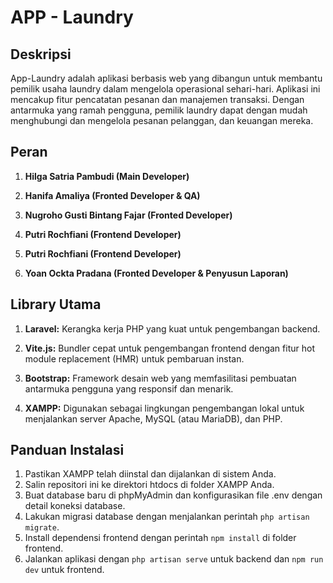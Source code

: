 # APP - Laundry

## Deskripsi

App-Laundry adalah aplikasi berbasis web yang dibangun untuk membantu pemilik usaha laundry dalam mengelola operasional sehari-hari. Aplikasi ini mencakup fitur pencatatan pesanan dan manajemen transaksi. Dengan antarmuka yang ramah pengguna, pemilik laundry dapat dengan mudah menghubungi dan mengelola pesanan pelanggan, dan keuangan mereka.

## Peran

1. **Hilga Satria Pambudi (Main Developer)**

2. **Hanifa Amaliya (Fronted Developer & QA)**

3. **Nugroho Gusti Bintang Fajar (Fronted Developer)**

4. **Putri Rochfiani (Frontend Developer)**

5. **Putri Rochfiani (Frontend Developer)**

6. **Yoan Ockta Pradana (Fronted Developer & Penyusun Laporan)**

## Library Utama

1. **Laravel:** Kerangka kerja PHP yang kuat untuk pengembangan backend.

2. **Vite.js:** Bundler cepat untuk pengembangan frontend dengan fitur hot module replacement (HMR) untuk pembaruan instan.

3. **Bootstrap:** Framework desain web yang memfasilitasi pembuatan antarmuka pengguna yang responsif dan menarik.

4. **XAMPP:** Digunakan sebagai lingkungan pengembangan lokal untuk menjalankan server Apache, MySQL (atau MariaDB), dan PHP.

## Panduan Instalasi

1. Pastikan XAMPP telah diinstal dan dijalankan di sistem Anda.
2. Salin repositori ini ke direktori htdocs di folder XAMPP Anda.
3. Buat database baru di phpMyAdmin dan konfigurasikan file .env dengan detail koneksi database.
4. Lakukan migrasi database dengan menjalankan perintah `php artisan migrate`.
5. Install dependensi frontend dengan perintah `npm install` di folder frontend.
6. Jalankan aplikasi dengan `php artisan serve` untuk backend dan `npm run dev` untuk frontend.
